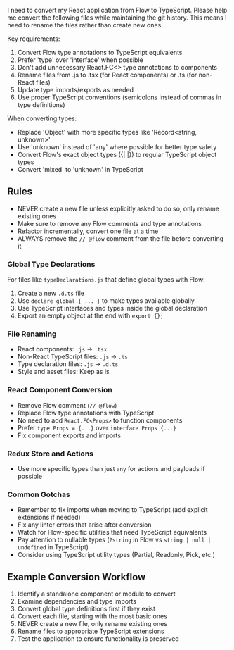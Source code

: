 
I need to convert my React application from Flow to TypeScript. Please help me convert the following files while maintaining the git history. This means I need to rename the files rather than create new ones.

Key requirements:
1. Convert Flow type annotations to TypeScript equivalents
2. Prefer 'type' over 'interface' when possible
3. Don't add unnecessary React.FC<> type annotations to components
4. Rename files from .js to .tsx (for React components) or .ts (for non-React files)
5. Update type imports/exports as needed
6. Use proper TypeScript conventions (semicolons instead of commas in type definitions)

When converting types:
- Replace 'Object' with more specific types like 'Record<string, unknown>'
- Use 'unknown' instead of 'any' where possible for better type safety
- Convert Flow's exact object types ({| |}) to regular TypeScript object types
- Convert 'mixed' to 'unknown' in TypeScript

## Rules

- NEVER create a new file unless explicitly asked to do so, only rename existing ones
- Make sure to remove any Flow comments and type annotations
- Refactor incrementally, convert one file at a time
- ALWAYS remove the `// @flow` comment from the file before converting it

### Global Type Declarations

For files like `typeDeclarations.js` that define global types with Flow:

1. Create a new `.d.ts` file
2. Use `declare global { ... }` to make types available globally
3. Use TypeScript interfaces and types inside the global declaration
4. Export an empty object at the end with `export {};`

### File Renaming

- React components: `.js` → `.tsx` 
- Non-React TypeScript files: `.js` → `.ts`
- Type declaration files: `.js` → `.d.ts`
- Style and asset files: Keep as is

### React Component Conversion

- Remove Flow comment (`// @flow`)
- Replace Flow type annotations with TypeScript
- No need to add `React.FC<Props>` to function components
- Prefer `type Props = {...}` over `interface Props {...}`
- Fix component exports and imports

### Redux Store and Actions

- Use more specific types than just `any` for actions and payloads if possible

### Common Gotchas

- Remember to fix imports when moving to TypeScript (add explicit extensions if needed)
- Fix any linter errors that arise after conversion
- Watch for Flow-specific utilities that need TypeScript equivalents
- Pay attention to nullable types (`?string` in Flow vs `string | null | undefined` in TypeScript)
- Consider using TypeScript utility types (Partial, Readonly, Pick, etc.)

## Example Conversion Workflow

1. Identify a standalone component or module to convert
2. Examine dependencies and type imports
3. Convert global type definitions first if they exist
4. Convert each file, starting with the most basic ones
5. NEVER create a new file, only rename existing ones
6. Rename files to appropriate TypeScript extensions
7. Test the application to ensure functionality is preserved
